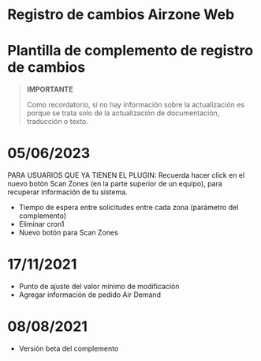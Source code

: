 # Registro de cambios Airzone Web

# Plantilla de complemento de registro de cambios

>**IMPORTANTE**
>
>Como recordatorio, si no hay información sobre la actualización es porque se trata solo de la actualización de documentación, traducción o texto.


# 05/06/2023

PARA USUARIOS QUE YA TIENEN EL PLUGIN:
Recuerda hacer click en el nuevo botón Scan Zones (en la parte superior de un equipo), para recuperar información de tu sistema.

- Tiempo de espera entre solicitudes entre cada zona (parámetro del complemento)
- Eliminar cron1
- Nuevo botón para Scan Zones

# 17/11/2021

- Punto de ajuste del valor mínimo de modificación
- Agregar información de pedido Air Demand

# 08/08/2021

- Versión beta del complemento
